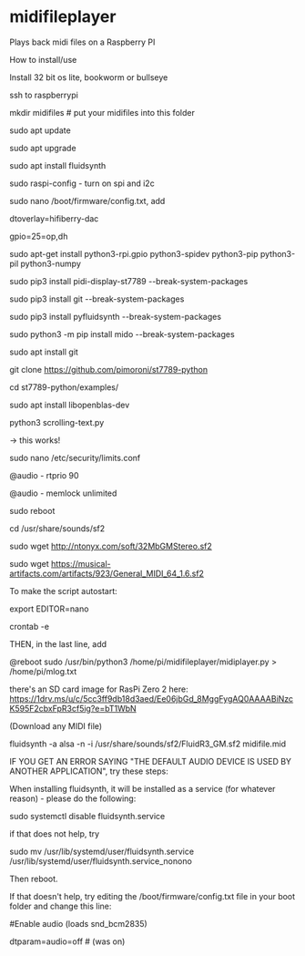 # midifileplayer
Plays back midi files on a Raspberry PI


How to install/use

Install 32 bit os lite, bookworm or bullseye

ssh to raspberrypi

mkdir midifiles   # put your midifiles into this folder

sudo apt update

sudo apt upgrade

sudo apt install fluidsynth

sudo raspi-config  - turn on spi and i2c

sudo nano /boot/firmware/config.txt, add


dtoverlay=hifiberry-dac

gpio=25=op,dh

sudo apt-get install python3-rpi.gpio python3-spidev python3-pip python3-pil python3-numpy

sudo pip3 install pidi-display-st7789 --break-system-packages

sudo pip3 install git --break-system-packages

sudo pip3 install pyfluidsynth --break-system-packages

sudo python3 -m pip install mido --break-system-packages

sudo apt install git

git clone  https://github.com/pimoroni/st7789-python

cd st7789-python/examples/

sudo apt install libopenblas-dev

python3 scrolling-text.py


-> this works!


sudo nano /etc/security/limits.conf

@audio - rtprio 90 

@audio - memlock unlimited

sudo reboot


cd /usr/share/sounds/sf2

sudo wget http://ntonyx.com/soft/32MbGMStereo.sf2

sudo wget https://musical-artifacts.com/artifacts/923/General_MIDI_64_1.6.sf2


To make the script autostart:

export EDITOR=nano

crontab -e

THEN, in the last line, add

@reboot sudo /usr/bin/python3 /home/pi/midifileplayer/midiplayer.py > /home/pi/mlog.txt



there's an SD card image for RasPi Zero 2 here: https://1drv.ms/u/c/5cc3ff9db18d3aed/Ee06jbGd_8MggFygAQ0AAAABiNzcK595F2cbxFpR3cf5ig?e=bT1WbN


(Download any MIDI file)


fluidsynth -a alsa -n -i /usr/share/sounds/sf2/FluidR3_GM.sf2 midifile.mid


IF YOU GET AN ERROR SAYING "THE DEFAULT AUDIO DEVICE IS USED BY ANOTHER APPLICATION", try these steps:

When installing fluidsynth, it will be installed as a service (for whatever reason) - please do the following:

sudo systemctl disable fluidsynth.service

if that does not help, try


sudo mv /usr/lib/systemd/user/fluidsynth.service /usr/lib/systemd/user/fluidsynth.service_nonono


Then reboot.

If that doesn't help, try editing the /boot/firmware/config.txt file in your boot folder and change this line:


#Enable audio (loads snd_bcm2835)

dtparam=audio=off    # (was on)
